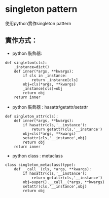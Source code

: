 # singleton pattern
使用python實作singleton pattern
## 實作方式：
* python 裝飾器: 
```python=
def singleton(cls):
    _instance=dict()
    def inner(*args, **kwargs):
        if cls in _instance:
            return _instance[cls]
        obj=cls(*args, **kwargs)
        _instance[cls]=obj
        return obj
    return inner
```
* python 裝飾器 : hasattr/getattr/setattr
```python=
def singleton_attr(cls):
    def inner(*args, **kwargs):
        if hasattr(cls,'__instance'):
            return getattr(cls,'__instance')
        obj=cls(*args, **kwargs)
        setattr(cls,'__instance',obj)
        return obj
    return inner
```
* python class : metaclass
```python=
class singleton_metaclass(type):
    def __call__(cls, *args, **kwargs):
        if hasattr(cls,'__instance'):
            return getattr(cls,'__instance')
        obj=super().__call__(*args, **kwargs)
        setattr(cls,'__instance',obj)
        return obj
```